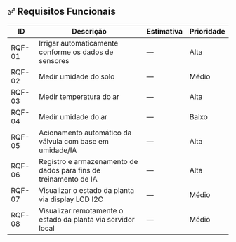 ## ✅ Requisitos Funcionais

| ID       | Descrição                                                           | Estimativa | Prioridade |
|----------|---------------------------------------------------------------------|------------|------------|
| RQF-01   | Irrigar automaticamente conforme os dados de sensores              | —          | Alta       |
| RQF-02   | Medir umidade do solo                                               | —          | Médio      |
| RQF-03   | Medir temperatura do ar                                             | —          | Alta       |
| RQF-04   | Medir umidade do ar                                                 | —          | Baixo      |
| RQF-05   | Acionamento automático da válvula com base em umidade/IA           | —          | Alta       |
| RQF-06   | Registro e armazenamento de dados para fins de treinamento de IA   | —          | Alta       |
| RQF-07   | Visualizar o estado da planta via display LCD I2C                  | —          | Médio      |
| RQF-08   | Visualizar remotamente o estado da planta via servidor local       | —          | Médio      |
